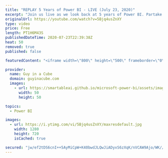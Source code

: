 ```yaml
---
title: "REPLAY 5 Years of Power BI - LIVE (July 23, 2020)"
excerpt: "Join us live as we look back at 5 years of Power BI. Partake in the memories.  📢 Become a member: https://guyinacu.be/membership   *******************  Want to take your Power BI skills to the next level? We have training courses available to help you with your journey.  🎓 Guy in a Cube courses: https://guyinacu.be/courses"
originalUrl: https://youtube.com/watch?v=5Bjq4usZnXY
type: video
price: Free
length: PT1H6M43S
publishedDateTime: 2020-07-23T22:39:38Z
heat: 50
removed: true
published: false

featuredContent: "<iframe width=\"800\" height=\"500\" frameborder=\"0\" src=\"https://www.youtube.com/embed/5Bjq4usZnXY\" allow=\"accelerometer; autoplay; encrypted-media; gyroscope; picture-in-picture\" allowfullscreen></iframe>"

provider:
  name: Guy in a Cube
  domain: guyinacube.com
  images:
    - url: https://smartableai.github.io/microsoft-power-bi/assets/images/organizations/guyinacube.com-50x50.jpg
      width: 50
      height: 50

topics:
  - Power BI

images:
  - url: https://i.ytimg.com/vi/5Bjq4usZnXY/maxresdefault.jpg
    width: 1280
    height: 720
    isCached: true

secured: "jw/ef2tDS6cnI++5AyMiCpW+K40bwdJLQwJiADyxS6zXqK/nVCAW9Ajo/WK//5h3un8uqJjtleTs1y0/NGE19UphWm1EdMLGr86cV7dkn8MvmxKdfbtHmaGOmSTLEp8OsD1uufAiU31aionKUGwJDExRnTzmj5SYoXJLiWrTx2ItWjcl0yynyI8oZwj67qYGcq+RmE/+2HP92q0X/mhRrfkwXGZ6yKN6VEWGJMQDQ4wV2WLYKM16BiEG9Hk+QBcLzzIdx0PZc+P7fqVGAqccbVWHsWuRoA2MrwfNF709YeA7iIRT3uYQ/naFkKmht6BgTEbFYklqY/aRUbalWJ/uzIrb1thbOEu4G+rYeOwIgbKyIHFDBGrfPGidmCZOdzTSJTuahmlFKXMYHqjuscUcgvUPjDy6VCyK/9h5upQJMcs=;oF2NGfGmGiLCq9JxWZgDHQ=="
---
```


